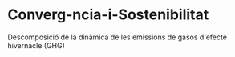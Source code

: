 # Converg-ncia-i-Sostenibilitat
Descomposició de la dinàmica de les emissions de gasos d'efecte hivernacle (GHG)
